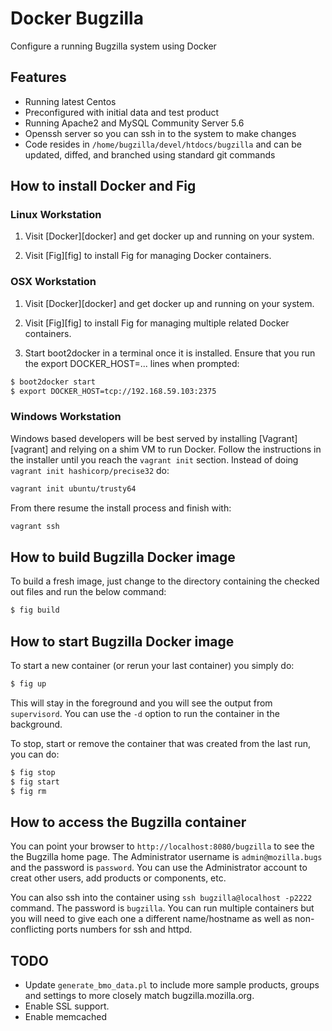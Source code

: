 Docker Bugzilla
===============

Configure a running Bugzilla system using Docker

## Features

* Running latest Centos
* Preconfigured with initial data and test product
* Running Apache2 and MySQL Community Server 5.6
* Openssh server so you can ssh in to the system to make changes
* Code resides in `/home/bugzilla/devel/htdocs/bugzilla` and can be updated,
  diffed, and branched using standard git commands

## How to install Docker and Fig

### Linux Workstation

1. Visit [Docker][docker] and get docker up and running on your system.

2. Visit [Fig][fig] to install Fig for managing Docker containers.

### OSX Workstation

1. Visit [Docker][docker] and get docker up and running on your system.

2. Visit [Fig][fig] to install Fig for managing multiple related Docker containers.

3. Start boot2docker in a terminal once it is installed. Ensure that you run the 
 export DOCKER_HOST=... lines when prompted:

```bash
$ boot2docker start
$ export DOCKER_HOST=tcp://192.168.59.103:2375
```

### Windows Workstation

Windows based developers will be best served by installing [Vagrant][vagrant] and
relying on a shim VM to run Docker. Follow the instructions in the installer until
you reach the ``vagrant init`` section. Instead of doing ``vagrant init hashicorp/precise32`` do:

```bash
vagrant init ubuntu/trusty64
```
From there resume the install process and finish with:

```bash
vagrant ssh
```

## How to build Bugzilla Docker image

To build a fresh image, just change to the directory containing the checked out
files and run the below command:

```bash
$ fig build
```

## How to start Bugzilla Docker image

To start a new container (or rerun your last container) you simply do:

```bash
$ fig up
```

This will stay in the foreground and you will see the output from `supervisord`. You
can use the `-d` option to run the container in the background.

To stop, start or remove the container that was created from the last run, you can do:

```bash
$ fig stop
$ fig start
$ fig rm
```

## How to access the Bugzilla container

You can point your browser to `http://localhost:8080/bugzilla` to see the the
Bugzilla home page. The Administrator username is `admin@mozilla.bugs` and the
password is `password`. You can use the Administrator account to creat other
users, add products or components, etc.

You can also ssh into the container using `ssh bugzilla@localhost -p2222` command.
The password  is `bugzilla`. You can run multiple containers but you will need
to give each one a different name/hostname as well as non-conflicting ports
numbers for ssh and httpd.

## TODO

* Update `generate_bmo_data.pl` to include more sample products, groups and
settings to more closely match bugzilla.mozilla.org.
* Enable SSL support.
* Enable memcached
